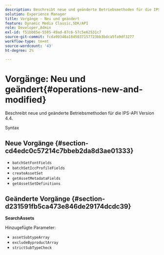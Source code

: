 ```yaml
---
description: Beschreibt neue und geänderte Betriebsmethoden für die IPS-API Version 4.4.
solution: Experience Manager
title: Vorgänge - Neu und geändert
feature: Dynamic Media Classic,SDK/API
role: Developer,Admin
exl-id: f51bb85e-5585-49ad-87c6-57c5e62531c7
source-git-commit: fcda99340a18d5037157723bb3bdca5fa9df3277
workflow-type: tm+mt
source-wordcount: '43'
ht-degree: 2%

---
```


# Vorgänge: Neu und geändert{#operations-new-and-modified}

Beschreibt neue und geänderte Betriebsmethoden für die IPS-API Version 4.4.

Syntax

## Neue Vorgänge {#section-cd4edc0c57214c7bbeb2da8d3ae01333}

* `batchSetFontFields`
* `batchSetIccProfileFields`
* `createAssetSet`
* `getAssetMetadataFields`
* `getAssetSetDefinitions`

## Geänderte Vorgänge {#section-d231591fb5ca473e846de29174dcdc39}

**SearchAssets**

Hinzugefügte Parameter:

* `assetSubtypeArray`
* `excludeByproductArray`
* `strictSubTypeCheck`
